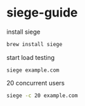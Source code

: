 # siege-guide

install siege
```bash
brew install siege
```

start load testing
```
siege example.com
```

20 concurrent users
```bash
siege -c 20 example.com
```
